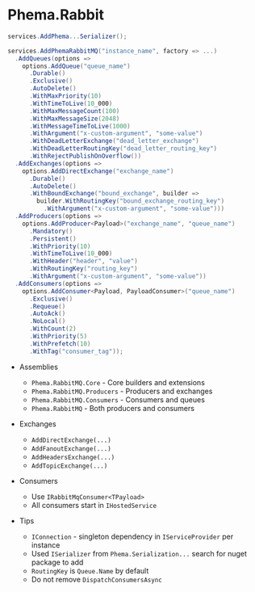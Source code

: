 # Phema.Rabbit

```csharp
services.AddPhema...Serializer();

services.AddPhemaRabbitMQ("instance_name", factory => ...)
  .AddQueues(options =>
    options.AddQueue("queue_name")
      .Durable()
      .Exclusive()
      .AutoDelete()
      .WithMaxPriority(10)
      .WithTimeToLive(10_000)
      .WithMaxMessageCount(100)
      .WithMaxMessageSize(2048)
      .WithMessageTimeToLive(1000)
      .WithArgument("x-custom-argument", "some-value")
      .WithDeadLetterExchange("dead_letter_exchange")
      .WithDeadLetterRoutingKey("dead_letter_routing_key")
      .WithRejectPublishOnOverflow())
  .AddExchanges(options =>
    options.AddDirectExchange("exchange_name")
      .Durable()
      .AutoDelete()
      .WithBoundExchange("bound_exchange", builder =>
        builder.WithRoutingKey("bound_exchange_routing_key")
          .WithArgument("x-custom-argument", "some-value")))
  .AddProducers(options =>
    options.AddProducer<Payload>("exchange_name", "queue_name")
      .Mandatory()
      .Persistent()
      .WithPriority(10)
      .WithTimeToLive(10_000)
      .WithHeader("header", "value")
      .WithRoutingKey("routing_key")
      .WithArgument("x-custom-argument", "some-value"))
  .AddConsumers(options =>
    options.AddConsumer<Payload, PayloadConsumer>("queue_name")
      .Exclusive()
      .Requeue()
      .AutoAck()
      .NoLocal()
      .WithCount(2)
      .WithPriority(5)
      .WithPrefetch(10)
      .WithTag("consumer_tag"));
```

- Assemblies
  - `Phema.RabbitMQ.Core` - Core builders and extensions
  - `Phema.RabbitMQ.Producers` - Producers and exchanges
  - `Phema.RabbitMQ.Consumers` - Consumers and queues
  - `Phema.RabbitMQ` - Both producers and consumers

- Exchanges
  - `AddDirectExchange(...)`  
  - `AddFanoutExchange(...)`
  - `AddHeadersExchange(...)`
  - `AddTopicExchange(...)`

- Consumers
  - Use `IRabbitMqConsumer<TPayload>`
  - All consumers start in `IHostedService`

- Tips
  - `IConnection` - singleton dependency in `IServiceProvider` per instance
  - Used `ISerializer` from `Phema.Serialization...` search for nuget package to add
  - `RoutingKey` is `Queue.Name` by default
  - Do not remove `DispatchConsumersAsync`